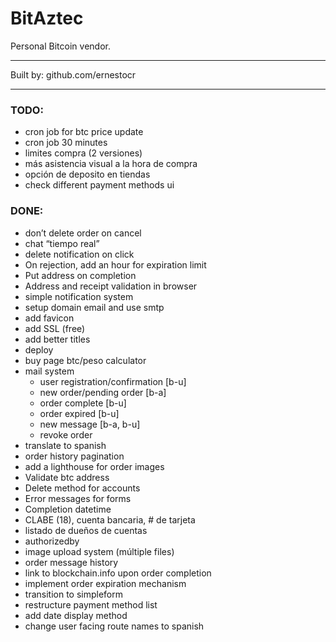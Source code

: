 # BitAztec

Personal Bitcoin vendor.

---

Built by: github.com/ernestocr

---

### TODO:

- cron job for btc price update
- cron job 30 minutes
- limites compra (2 versiones)
- más asistencia visual a la hora de compra
- opción de deposito en tiendas
- check different payment methods ui

### DONE:

* don’t delete order on cancel
* chat “tiempo real”
* delete notification on click
* On rejection, add an hour for expiration limit
* Put address on completion
* Address and receipt validation in browser 
* simple notification system
* setup domain email and use smtp
* add favicon
* add SSL (free)
* add better titles
* deploy
* buy page btc/peso calculator
* mail system
  * user registration/confirmation [b-u]
  * new order/pending order [b-a]
  * order complete [b-u]
  * order expired [b-u]
  * new message [b-a, b-u]
  * revoke order
* translate to spanish
* order history pagination
* add a lighthouse for order images
* Validate btc address
* Delete method for accounts
* Error messages for forms
* Completion datetime
* CLABE (18), cuenta bancaria, # de tarjeta
* listado de dueños de cuentas
* authorizedby
* image upload system (múltiple files)
* order message history
* link to blockchain.info upon order completion
* implement order expiration mechanism
* transition to simpleform
* restructure payment method list
* add date display method
* change user facing route names to spanish


